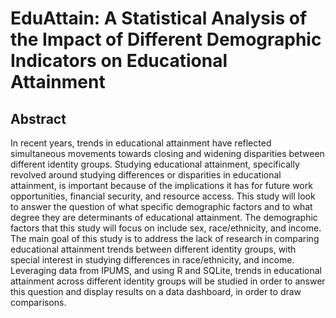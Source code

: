 # EduAttain: A Statistical Analysis of the Impact of Different Demographic Indicators on Educational Attainment

## Abstract

In recent years, trends in educational attainment have reflected simultaneous movements towards closing and widening disparities between different identity groups. Studying educational attainment, specifically revolved around studying differences or disparities in educational attainment, is important because of the implications it has for future work opportunities, financial security, and resource access. This study will look to answer the question of what specific demographic factors and to what degree they are determinants of educational attainment. The demographic factors that this study will focus on include sex, race/ethnicity, and income. The main goal of this study is to address the lack of research in comparing educational attainment trends between different identity groups, with special interest in studying differences in race/ethnicity, and income. Leveraging data from IPUMS, and using R and SQLite, trends in educational attainment across different identity groups will be studied in order to answer this question and display results on a data dashboard, in order to draw comparisons.
